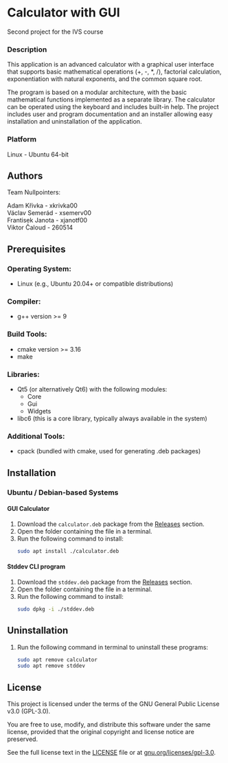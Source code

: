 # Calculator with GUI
Second project for the IVS course

### Description

This application is an advanced calculator with a graphical user interface that supports basic mathematical operations (+, -, *, /), factorial calculation, exponentiation with natural exponents, and the common square root.  

The program is based on a modular architecture, with the basic mathematical functions implemented as a separate library. The calculator can be operated using the keyboard and includes built-in help. The project includes user and program documentation and an installer allowing easy installation and uninstallation of the application.

### Platform

Linux - Ubuntu 64-bit

## Authors

Team Nullpointers:

Adam Křivka - xkrivka00  
Václav Semerád - xsemerv00  
Frantisek Janota - xjanotf00   
Viktor Čaloud - 260514  

## Prerequisites

### Operating System:
- Linux (e.g., Ubuntu 20.04+ or compatible distributions)

### Compiler:
- g++ version >= 9

### Build Tools:
- cmake version >= 3.16
- make

### Libraries:
- Qt5 (or alternatively Qt6) with the following modules:
  - Core
  - Gui
  - Widgets
- libc6 (this is a core library, typically always available in the system)

### Additional Tools:
- cpack (bundled with cmake, used for generating .deb packages)

## Installation

### Ubuntu / Debian-based Systems

#### GUI Calculator
1. Download the `calculator.deb` package from the [Releases](#) section.
2. Open the folder containing the file in a terminal.
3. Run the following command to install:
   ```bash 
   sudo apt install ./calculator.deb
#### Stddev CLI program
1. Download the `stddev.deb` package from the [Releases](#) section.
2. Open the folder containing the file in a terminal.
3. Run the following command to install:
   ```bash 
   sudo dpkg -i ./stddev.deb
## Uninstallation
1. Run the following command in terminal to uninstall these programs:
   ```bash 
   sudo apt remove calculator
   sudo apt remove stddev
## License
This project is licensed under the terms of the GNU General Public License v3.0 (GPL-3.0).

You are free to use, modify, and distribute this software under the same license,
provided that the original copyright and license
notice are preserved.

See the full license text in the [LICENSE](./LICENSE) file or at [gnu.org/licenses/gpl-3.0](https://www.gnu.org/licenses/gpl-3.0).
